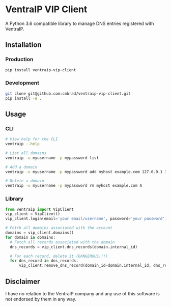 # VentraIP VIP Client

A Python 3.6 compatible library to manage DNS entries registered with VentraIP.

## Installation
### Production

```bash
pip install ventraip-vip-client
```

### Development

```bash
git clone git@github.com:cmbrad/ventraip-vip-client.git
pip install -e .
```

## Usage

### CLI

```bash
# View help for the CLI
ventraip --help

# List all domains
ventraip -u myusername -p mypassword list

# Add a domain
ventraip -u myusername -p mypassword add myhost example.com 127.0.0.1 3600 A

# Delete a domain
ventraip -u myusername -p mypassword rm myhost example.com A
```

### Library
```python
from ventraip import VipClient
vip_client = VipClient()
vip_client.login(email='your email/username', password='your password')

# Fetch all domains associated with the account
domains = vip_client.domains()
for domain in domains:
  # Fetch all records associated with the domain
  dns_records = vip_client.dns_records(domain.internal_id)

  # For each record, delete it (DANGEROUS!!!)
  for dns_record in dns_records:
      vip_client.remove_dns_record(domain_id=domain.internal_id, dns_record_id=dns_record.internal_id)
```

## Disclaimer

I have no relation to the VentraIP company and any use of this software is not endorsed by them in any way.
